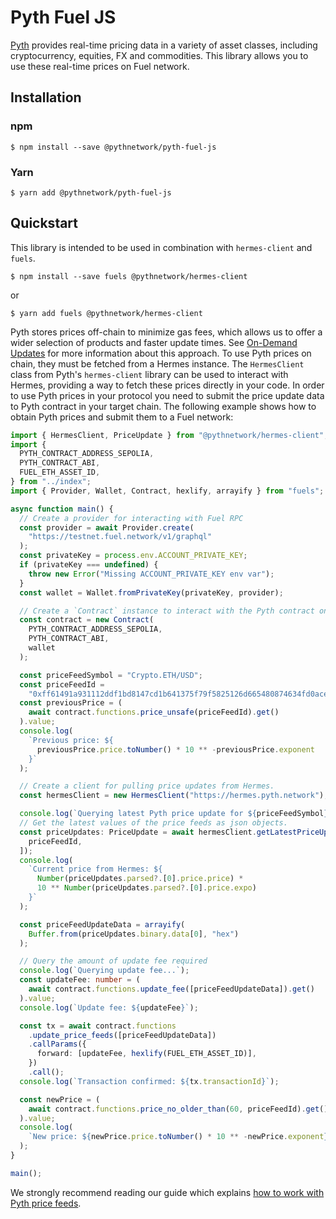 # Pyth Fuel JS

[Pyth](https://pyth.network/) provides real-time pricing data in a variety of asset classes, including cryptocurrency, equities, FX and commodities. This library allows you to use these real-time prices on Fuel network.

## Installation

### npm

```
$ npm install --save @pythnetwork/pyth-fuel-js
```

### Yarn

```
$ yarn add @pythnetwork/pyth-fuel-js
```

## Quickstart

This library is intended to be used in combination with `hermes-client` and `fuels`.

```
$ npm install --save fuels @pythnetwork/hermes-client
```

or

```
$ yarn add fuels @pythnetwork/hermes-client
```

Pyth stores prices off-chain to minimize gas fees, which allows us to offer a wider selection of products and faster update times.
See [On-Demand Updates](https://docs.pyth.network/documentation/pythnet-price-feeds/on-demand) for more information about this approach.
To use Pyth prices on chain,
they must be fetched from a Hermes instance. The `HermesClient` class from Pyth's `hermes-client` library can be used to interact with Hermes,
providing a way to fetch these prices directly in your code.
In order to use Pyth prices in your protocol you need to submit the price update data to Pyth contract in your target
chain. The following example shows how to obtain
Pyth prices and submit them to a Fuel network:

```typescript
import { HermesClient, PriceUpdate } from "@pythnetwork/hermes-client";
import {
  PYTH_CONTRACT_ADDRESS_SEPOLIA,
  PYTH_CONTRACT_ABI,
  FUEL_ETH_ASSET_ID,
} from "../index";
import { Provider, Wallet, Contract, hexlify, arrayify } from "fuels";

async function main() {
  // Create a provider for interacting with Fuel RPC
  const provider = await Provider.create(
    "https://testnet.fuel.network/v1/graphql"
  );
  const privateKey = process.env.ACCOUNT_PRIVATE_KEY;
  if (privateKey === undefined) {
    throw new Error("Missing ACCOUNT_PRIVATE_KEY env var");
  }
  const wallet = Wallet.fromPrivateKey(privateKey, provider);

  // Create a `Contract` instance to interact with the Pyth contract on Fuel
  const contract = new Contract(
    PYTH_CONTRACT_ADDRESS_SEPOLIA,
    PYTH_CONTRACT_ABI,
    wallet
  );

  const priceFeedSymbol = "Crypto.ETH/USD";
  const priceFeedId =
    "0xff61491a931112ddf1bd8147cd1b641375f79f5825126d665480874634fd0ace"; // Pyth ETH/USD price feed id
  const previousPrice = (
    await contract.functions.price_unsafe(priceFeedId).get()
  ).value;
  console.log(
    `Previous price: ${
      previousPrice.price.toNumber() * 10 ** -previousPrice.exponent
    }`
  );

  // Create a client for pulling price updates from Hermes.
  const hermesClient = new HermesClient("https://hermes.pyth.network");

  console.log(`Querying latest Pyth price update for ${priceFeedSymbol}`);
  // Get the latest values of the price feeds as json objects.
  const priceUpdates: PriceUpdate = await hermesClient.getLatestPriceUpdates([
    priceFeedId,
  ]);
  console.log(
    `Current price from Hermes: ${
      Number(priceUpdates.parsed?.[0].price.price) *
      10 ** Number(priceUpdates.parsed?.[0].price.expo)
    }`
  );

  const priceFeedUpdateData = arrayify(
    Buffer.from(priceUpdates.binary.data[0], "hex")
  );

  // Query the amount of update fee required
  console.log(`Querying update fee...`);
  const updateFee: number = (
    await contract.functions.update_fee([priceFeedUpdateData]).get()
  ).value;
  console.log(`Update fee: ${updateFee}`);

  const tx = await contract.functions
    .update_price_feeds([priceFeedUpdateData])
    .callParams({
      forward: [updateFee, hexlify(FUEL_ETH_ASSET_ID)],
    })
    .call();
  console.log(`Transaction confirmed: ${tx.transactionId}`);

  const newPrice = (
    await contract.functions.price_no_older_than(60, priceFeedId).get()
  ).value;
  console.log(
    `New price: ${newPrice.price.toNumber() * 10 ** -newPrice.exponent}`
  );
}

main();
```

We strongly recommend reading our guide which explains [how to work with Pyth price feeds](https://docs.pyth.network/documentation/pythnet-price-feeds/best-practices).
